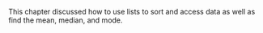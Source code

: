 This chapter discussed how to use lists to sort and access data as well as find the mean, median, and mode.
